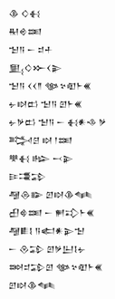 <div class='block'>
<div class='line'>𒆠 𒄭𒈬</div>
<div class='line'>𒊑𒄴𒌅</div>
<div class='line'>𒈠𒀀 𒀸 𒄑𒑏</div>
<div class='line'>𒅅𒄭𒁍𒌋𒉌</div>
<div class='line'>𒈠𒀀 𒌋𒌋𒈫 𒀲𒆳𒊏𒈨𒌍</div>
<div class='line'>𒉡𒊭𒆗 𒈠𒀀 𒇻𒈨𒌍</div>
<div class='line'>𒉡𒃻𒆗 𒈠𒀀 𒀸 𒈬𒀭𒈾 𒃻</div>
<div class='line'>𒅋𒆪 𒊭 𒁹𒌅</div>
<div class='line'>𒋧𒈬 𒈗 𒁁𒉌</div>
<div class='line'>𒄿𒃮𒁉</div>
<div class='line'>𒆷𒁲𒅔 𒇻𒊭𒆠𒈝</div>
<div class='line'>𒌷𒄵𒌅 𒀸 𒂍𒃾𒈨𒌍</div>
<div class='line'>𒆷𒀾𒋙 𒀀𒅗𒀭𒉌𒈠</div>
<div class='line'>𒀸 𒊮𒁉 𒇻𒃻𒌨𒋙𒉡</div>
<div class='line'>𒇷𒄑𒁉𒇻 𒀲𒆳𒊏𒈨𒌍</div>
<div class='line'>𒇻𒊭𒆠𒈝</div>
</div>